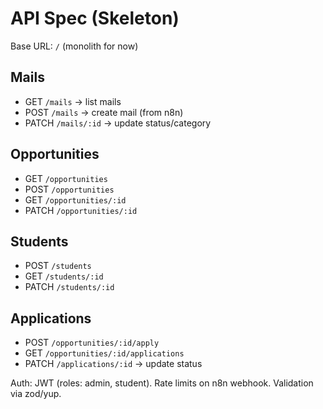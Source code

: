 # API Spec (Skeleton)

Base URL: `/` (monolith for now)

## Mails

- GET `/mails` → list mails
- POST `/mails` → create mail (from n8n)
- PATCH `/mails/:id` → update status/category

## Opportunities

- GET `/opportunities`
- POST `/opportunities`
- GET `/opportunities/:id`
- PATCH `/opportunities/:id`

## Students

- POST `/students`
- GET `/students/:id`
- PATCH `/students/:id`

## Applications

- POST `/opportunities/:id/apply`
- GET `/opportunities/:id/applications`
- PATCH `/applications/:id` → update status

Auth: JWT (roles: admin, student). Rate limits on n8n webhook. Validation via zod/yup.
